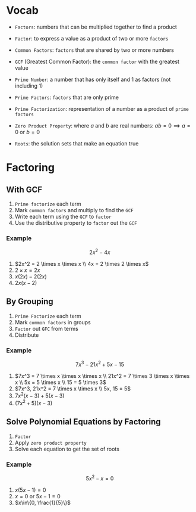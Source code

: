# Vocab
- `Factors`: numbers that can be multiplied together to find a product
- `Factor`: to express a value as a product of two or more `factors`
- `Common Factors`: `factors` that are shared by two or more numbers
- `GCF` (Greatest Common Factor): the `common factor` with the greatest value
- `Prime Number`: a number that has only itself and $1$ as factors (not including $1$)
- `Prime Factors`: `factors` that are only prime
- `Prime Factorization`: representation of a number as a product of `prime factors`

- `Zero Product Property`: where $a$ and $b$ are real numbers: $ab=0 \implies a=0$ or $b=0$
- `Roots`: the solution sets that make an equation true

# Factoring

## With GCF
1. `Prime factorize` each term
2. Mark `common factors` and multiply to find the `GCF`
3. Write each term using the `GCF` to `factor`
4. Use the distributive property to `factor` out the `GCF`

### Example
$$
	2x^2-4x
$$

1. $2x^2 = 2 \times x \times x \\ 4x = 2 \times 2 \times x$
2. $2 \times x = 2x$
3. $x(2x)-2(2x)$
4. $2x(x-2)$

## By Grouping
1. `Prime Factorize` each term
2. Mark `common factors` in groups
3. `Factor` out `GFC` from terms
4. Distribute

### Example
$$
	7x^3-21x^2+5x-15
$$

1. $7x^3 = 7 \times x \times x \times x \\ 21x^2 = 7 \times 3 \times x \times x \\ 5x = 5 \times x \\ 15 = 5 \times 3$
2. $7x^3, 21x^2 = 7 \times x \times x \\ 5x, 15 = 5$
3. $7x^2(x-3) + 5(x-3)$
4. $(7x^2+5)(x-3)$

## Solve Polynomial Equations by Factoring
1. `Factor`
2. Apply `zero product property`
3. Solve each equation to get the set of roots

### Example
$$
	5x^2-x=0
$$

1. $x(5x-1)=0$
2. $x=0$ or $5x-1=0$
3. $x\in\{0, \frac{1}{5}\}$